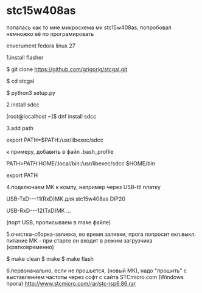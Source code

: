 # stc15w408as

попалась как то мне микросхема мк stc15w408as, попробовал немножко её по програмировать



enverument fedora linux 27

1.install flasher

$ git clone https://github.com/grigorig/stcgal.git

$ cd stcgal

$ python3 setup.py



2.install sdcc

[root@localhost ~]$ dnf install sdcc



3.add path

export PATH=$PATH:/usr/libexec/sdcc

к примеру, добавить в файл .bash_profile

PATH=$PATH:$HOME/.local/bin:/usr/libexec/sdcc:$HOME/bin

export PATH



4.подключаем МК к компу, например через USB-ttl платку

 USB-TxD---11(RxD)MK для stc15w408as DIP20

 USB-RxD---12(TxD)MK ...

(порт USB, прописываем в make файле)


5.очистка-сборка-заливка,
  во время заливки, 
  прога попросит вкл.выкл. питание МК - при старте он входит в режим загрузчика (кратковременно)

$ make clean
$ make
$ make flash


6.первоначально, если не прошьется, (новый МК), надо "прошить" с выставлением частоты
  через софт с сайта STCmicro.com (Windows прога) http://www.stcmicro.com/rar/stc-isp6.86.rar
